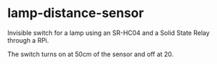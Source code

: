 # lamp-distance-sensor
Invisible switch for a lamp using an SR-HC04 and a Solid State Relay through a RPi.

The switch turns on at 50cm of the sensor and off at 20.
